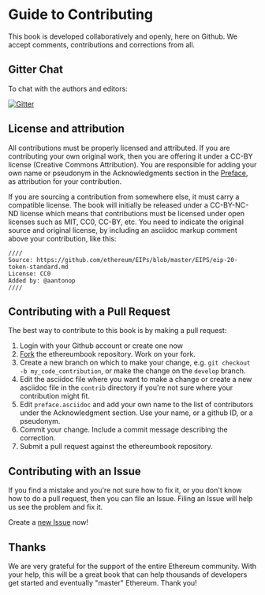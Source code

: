 # Guide to Contributing

This book is developed collaboratively and openly, here on Github. We accept comments, contributions and corrections from all.

## Gitter Chat

To chat with the authors and editors:

[![Gitter](https://github.com/ethereumbook/ethereumbook/blob/develop/images/chat-on-gitter.svg)](https://gitter.im/ethereumbook/Lobby)

## License and attribution

All contributions must be properly licensed and attributed. If you are contributing your own original work, then you are offering it under a CC-BY license (Creative Commons Attribution). You are responsible for adding your own name or pseudonym in the Acknowledgments section in the [Preface](preface.asciidoc), as attribution for your contribution.

If you are sourcing a contribution from somewhere else, it must carry a compatible license. The book will initially be released under a CC-BY-NC-ND license which means that contributions must be licensed under open licenses such as MIT, CC0, CC-BY, etc. You need to indicate the original source and original license, by including an asciidoc markup comment above your contribution, like this:

```
////
Source: https://github.com/ethereum/EIPs/blob/master/EIPS/eip-20-token-standard.md
License: CC0
Added by: @aantonop
////
```

## Contributing with a Pull Request

The best way to contribute to this book is by making a pull request:

1. Login with your Github account or create one now
2. [Fork](https://github.com/ethereumbook/ethereumbook#fork-destination-box) the ethereumbook repository. Work on your fork.
3. Create a new branch on which to make your change, e.g.
`git checkout -b my_code_contribution`, or make the change on the `develop` branch.
4. Edit the asciidoc file where you want to make a change or create a new asciidoc file in the `contrib` directory if you're not sure where your contribution might fit.
5. Edit `preface.asciidoc` and add your own name to the list of contributors under the Acknowledgment section. Use your name, or a github ID, or a pseudonym.
6. Commit your change. Include a commit message describing the correction.
7. Submit a pull request against the ethereumbook repository.

## Contributing with an Issue

If you find a mistake and you're not sure how to fix it, or you don't know how to do a pull request, then you can file an Issue. Filing an Issue will help us see the problem and fix it.

Create a [new Issue](https://github.com/ethereumbook/ethereumbook/issues/new) now!

## Thanks

We are very grateful for the support of the entire Ethereum community. With your help, this will be a great book that can help thousands of developers get started and eventually "master" Ethereum. Thank you!
